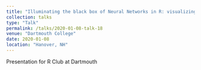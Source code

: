 ```yaml
---
title: "Illuminating the black box of Neural Networks in R: visualizing the learned for the visual learner"
collection: talks
type: "Talk"
permalink: /talks/2020-01-08-talk-18
venue: "Dartmouth College"
date: 2020-01-08
location: "Hanover, NH"
---
```


Presentation for R Club at Dartmouth
